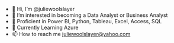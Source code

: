 - 👋 Hi, I’m @juliewoolslayer
- 👀 I’m interested in becoming a Data Analyst or Business Analyst
- 🌱 Proficient in Power BI, Python, Tableau, Excel, Access, SQL
- 💞️ Currently Learning Azure
- 📫 How to reach me juliewoolslayer@yahoo.com

<!---
juliewoolslayer/juliewoolslayer is a ✨ special ✨ repository because its `README.md` (this file) appears on your GitHub profile.
You can click the Preview link to take a look at your changes.
--->
